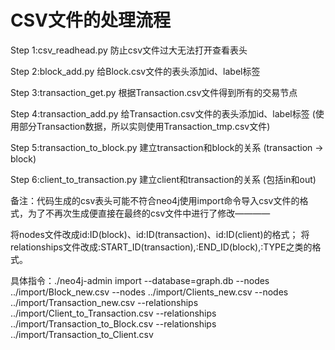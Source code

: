 # CSV文件的处理流程

Step 1:csv_readhead.py
防止csv文件过大无法打开查看表头

Step 2:block_add.py
给Block.csv文件的表头添加id、label标签

Step 3:transaction_get.py
根据Transaction.csv文件得到所有的交易节点

Step 4:transaction_add.py
给Transaction.csv文件的表头添加id、label标签
(使用部分Transaction数据，所以实则使用Transaction_tmp.csv文件)

Step 5:transaction_to_block.py
建立transaction和block的关系
(transaction -> block)

Step 6:client_to_transaction.py
建立client和transaction的关系
(包括in和out)


备注：代码生成的csv表头可能不符合neo4j使用import命令导入csv文件的格式，为了不再次生成便直接在最终的csv文件中进行了修改————

将nodes文件改成id:ID(block)、id:ID(transaction)、id:ID(client)的格式；
将relationships文件改成:START_ID(transaction),:END_ID(block),:TYPE之类的格式。

具体指令：./neo4j-admin import --database=graph.db --nodes ../import/Block_new.csv --nodes ../import/Clients_new.csv --nodes ../import/Transaction_new.csv --relationships ../import/Client_to_Transaction.csv --relationships ../import/Transaction_to_Block.csv --relationships ../import/Transaction_to_Client.csv